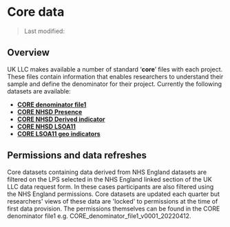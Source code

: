 # Core data
>Last modified: 

## Overview
UK LLC makes available a number of standard ‘**core**’ files with each project. These files contain information that enables researchers to understand their sample and define the denominator for their project. Currently the following datasets are available:

* [**CORE denominator file1**](../core/core_data/core_datasets.md)
* [**CORE NHSD Presence**](../core/core_data/core_datasets.md) 
* [**CORE NHSD Derived indicator**](../core/core_data/core_datasets.md)
* [**CORE NHSD LSOA11**](../core/core_data/core_datasets.md)
* [**CORE LSOA11 geo indicators**](../core/core_data/core_datasets.md)

## Permissions and data refreshes
Core datasets containing data derived from NHS England datasets are filtered on the LPS selected in the NHS England linked section of the UK LLC data request form. In these cases participants are also filtered using the NHS England permissions. Core datasets are updated each quarter but researchers' views of these data are 'locked' to permissions at the time of first data provision. The permissions themselves can be found in the CORE denominator file1 e.g. CORE_denominator_file1_v0001_20220412.

